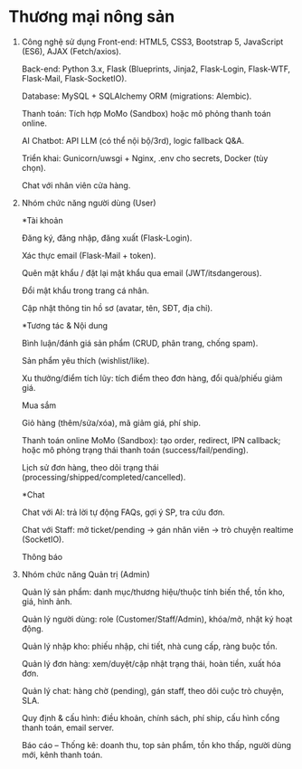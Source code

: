 # Thương mại nông sản
1) Công nghệ sử dụng
    Front-end: HTML5, CSS3, Bootstrap 5, JavaScript (ES6), AJAX (Fetch/axios).
  
    Back-end: Python 3.x, Flask (Blueprints, Jinja2, Flask-Login, Flask-WTF, Flask-Mail, Flask-SocketIO).
    
    Database: MySQL + SQLAlchemy ORM (migrations: Alembic).
    
    Thanh toán: Tích hợp MoMo (Sandbox) hoặc mô phỏng thanh toán online.
    
    AI Chatbot: API LLM (có thể nội bộ/3rd), logic fallback Q&A.
    
    Triển khai: Gunicorn/uwsgi + Nginx, .env cho secrets, Docker (tùy chọn).
    
    Chat với nhân viên cửa hàng.

3) Nhóm chức năng người dùng (User)
   
    *Tài khoản
    
      Đăng ký, đăng nhập, đăng xuất (Flask-Login).
      
      Xác thực email (Flask-Mail + token).
      
      Quên mật khẩu / đặt lại mật khẩu qua email (JWT/itsdangerous).
      
      Đổi mật khẩu trong trang cá nhân.
      
      Cập nhật thông tin hồ sơ (avatar, tên, SĐT, địa chỉ).
    
    *Tương tác & Nội dung
      
      Bình luận/đánh giá sản phẩm (CRUD, phân trang, chống spam).
      
      Sản phẩm yêu thích (wishlist/like).
     
      Xu thưởng/điểm tích lũy: tích điểm theo đơn hàng, đổi quà/phiếu giảm giá.
      
      Mua sắm
     
      Giỏ hàng (thêm/sửa/xóa), mã giảm giá, phí ship.
     
      Thanh toán online MoMo (Sandbox): tạo order, redirect, IPN callback; hoặc mô phỏng trạng thái thanh toán (success/fail/pending).
      
      Lịch sử đơn hàng, theo dõi trạng thái (processing/shipped/completed/cancelled).
    
    *Chat
    
      Chat với AI: trả lời tự động FAQs, gợi ý SP, tra cứu đơn.
    
      Chat với Staff: mở ticket/pending → gán nhân viên → trò chuyện realtime (SocketIO).
     
      Thông báo

3) Nhóm chức năng Quản trị (Admin)

      Quản lý sản phẩm: danh mục/thương hiệu/thuộc tính biến thể, tồn kho, giá, hình ảnh.
      
      Quản lý người dùng: role (Customer/Staff/Admin), khóa/mở, nhật ký hoạt động.
      
      Quản lý nhập kho: phiếu nhập, chi tiết, nhà cung cấp, ràng buộc tồn.
      
      Quản lý đơn hàng: xem/duyệt/cập nhật trạng thái, hoàn tiền, xuất hóa đơn.
      
      Quản lý chat: hàng chờ (pending), gán staff, theo dõi cuộc trò chuyện, SLA.
      
      Quy định & cấu hình: điều khoản, chính sách, phí ship, cấu hình cổng thanh toán, email server.
      
      Báo cáo – Thống kê: doanh thu, top sản phẩm, tồn kho thấp, người dùng mới, kênh thanh toán.
